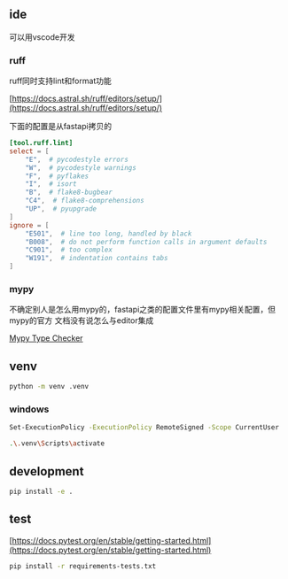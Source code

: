 
## ide

可以用vscode开发

### ruff

ruff同时支持lint和format功能

[https://docs.astral.sh/ruff/editors/setup/](https://docs.astral.sh/ruff/editors/setup/)

下面的配置是从fastapi拷贝的

```toml
[tool.ruff.lint]
select = [
    "E",  # pycodestyle errors
    "W",  # pycodestyle warnings
    "F",  # pyflakes
    "I",  # isort
    "B",  # flake8-bugbear
    "C4",  # flake8-comprehensions
    "UP",  # pyupgrade
]
ignore = [
    "E501",  # line too long, handled by black
    "B008",  # do not perform function calls in argument defaults
    "C901",  # too complex
    "W191",  # indentation contains tabs
]
```

### mypy

不确定别人是怎么用mypy的，fastapi之类的配置文件里有mypy相关配置，但mypy的官方
文档没有说怎么与editor集成

[Mypy Type Checker](https://marketplace.visualstudio.com/items?itemName=ms-python.mypy-type-checker)

## venv

```bash
python -m venv .venv
```

### windows

```bash
Set-ExecutionPolicy -ExecutionPolicy RemoteSigned -Scope CurrentUser

.\.venv\Scripts\activate
```

## development

```bash
pip install -e .
```

## test

[https://docs.pytest.org/en/stable/getting-started.html](https://docs.pytest.org/en/stable/getting-started.html)

```bash
pip install -r requirements-tests.txt
```
